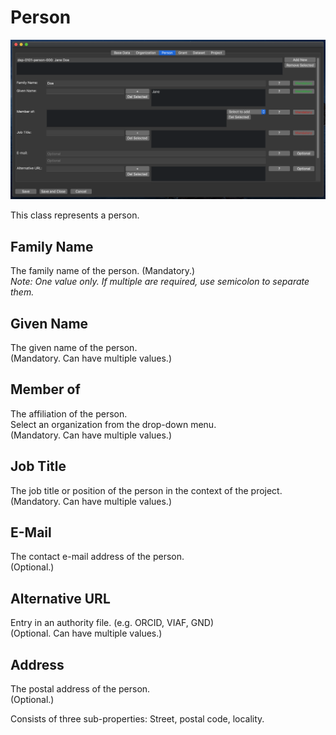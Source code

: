 # Person

![person tab](assets/images/person_tab.png)

This class represents a person.


## Family Name

The family name of the person.
(Mandatory.)  
_Note: One value only. If multiple are required, use semicolon to separate them._


## Given Name

The given name of the person.  
(Mandatory. Can have multiple values.)


## Member of

The affiliation of the person.  
Select an organization from the drop-down menu.  
(Mandatory. Can have multiple values.)


## Job Title

The job title or position of the person in the context of the project.  
(Mandatory. Can have multiple values.)


## E-Mail

The contact e-mail address of the person.  
(Optional.)


## Alternative URL

Entry in an authority file. (e.g. ORCID, VIAF, GND)  
(Optional. Can have multiple values.)


## Address

The postal address of the person.  
(Optional.)

Consists of three sub-properties: Street, postal code, locality.

